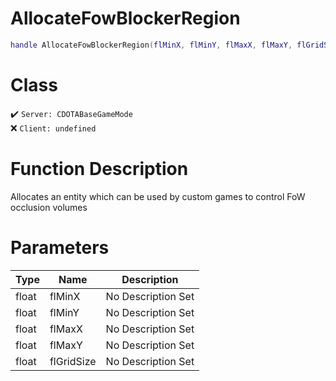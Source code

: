 # AllocateFowBlockerRegion
```lua
handle AllocateFowBlockerRegion(flMinX, flMinY, flMaxX, flMaxY, flGridSize)
```
# Class
✔️ `Server: CDOTABaseGameMode`  
❌ `Client: undefined`  

# Function Description
Allocates an entity which can be used by custom games to control FoW occlusion volumes
# Parameters
Type|Name|Description
--|--|--
float|flMinX|No Description Set
float|flMinY|No Description Set
float|flMaxX|No Description Set
float|flMaxY|No Description Set
float|flGridSize|No Description Set
